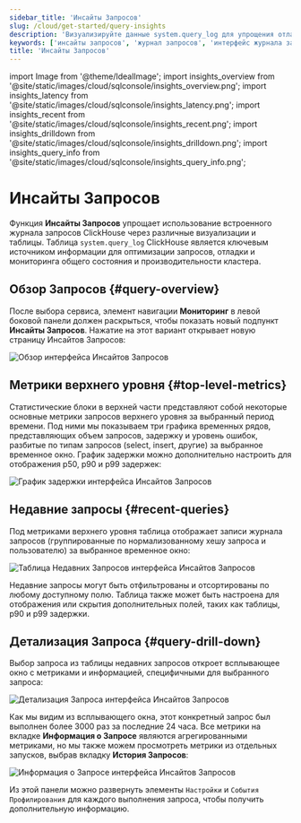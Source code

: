 ```yaml
---
sidebar_title: 'Инсайты Запросов'
slug: /cloud/get-started/query-insights
description: 'Визуализируйте данные system.query_log для упрощения отладки запросов и оптимизации производительности'
keywords: ['инсайты запросов', 'журнал запросов', 'интерфейс журнала запросов', 'инсайты system.query_log']
title: 'Инсайты Запросов'
---
```


import Image from '@theme/IdealImage';
import insights_overview from '@site/static/images/cloud/sqlconsole/insights_overview.png';
import insights_latency from '@site/static/images/cloud/sqlconsole/insights_latency.png';
import insights_recent from '@site/static/images/cloud/sqlconsole/insights_recent.png';
import insights_drilldown from '@site/static/images/cloud/sqlconsole/insights_drilldown.png';
import insights_query_info from '@site/static/images/cloud/sqlconsole/insights_query_info.png';


# Инсайты Запросов

Функция **Инсайты Запросов** упрощает использование встроенного журнала запросов ClickHouse через различные визуализации и таблицы. Таблица `system.query_log` ClickHouse является ключевым источником информации для оптимизации запросов, отладки и мониторинга общего состояния и производительности кластера.

## Обзор Запросов {#query-overview}

После выбора сервиса, элемент навигации **Мониторинг** в левой боковой панели должен раскрыться, чтобы показать новый подпункт **Инсайты Запросов**. Нажатие на этот вариант открывает новую страницу Инсайтов Запросов:

<Image img={insights_overview} size="md" alt="Обзор интерфейса Инсайтов Запросов" border/>

## Метрики верхнего уровня {#top-level-metrics}

Статистические блоки в верхней части представляют собой некоторые основные метрики запросов верхнего уровня за выбранный период времени. Под ними мы показываем три графика временных рядов, представляющих объем запросов, задержку и уровень ошибок, разбитые по типам запросов (select, insert, другие) за выбранное временное окно. График задержки можно дополнительно настроить для отображения p50, p90 и p99 задержек:

<Image img={insights_latency} size="md" alt="График задержки интерфейса Инсайтов Запросов" border/>

## Недавние запросы {#recent-queries}

Под метриками верхнего уровня таблица отображает записи журнала запросов (группированные по нормализованному хешу запроса и пользователю) за выбранное временное окно:

<Image img={insights_recent} size="md" alt="Таблица Недавних Запросов интерфейса Инсайтов Запросов" border/>

Недавние запросы могут быть отфильтрованы и отсортированы по любому доступному полю. Таблица также может быть настроена для отображения или скрытия дополнительных полей, таких как таблицы, p90 и p99 задержки.

## Детализация Запроса {#query-drill-down}

Выбор запроса из таблицы недавних запросов откроет всплывающее окно с метриками и информацией, специфичными для выбранного запроса:

<Image img={insights_drilldown} size="md" alt="Детализация Запроса интерфейса Инсайтов Запросов" border/>

Как мы видим из всплывающего окна, этот конкретный запрос был выполнен более 3000 раз за последние 24 часа. Все метрики на вкладке **Информация о Запросе** являются агрегированными метриками, но мы также можем просмотреть метрики из отдельных запусков, выбрав вкладку **История Запросов**:

<Image img={insights_query_info} size="sm" alt="Информация о Запросе интерфейса Инсайтов Запросов" border/>

<br />

Из этой панели можно развернуть элементы `Настройки` и `События Профилирования` для каждого выполнения запроса, чтобы получить дополнительную информацию.
